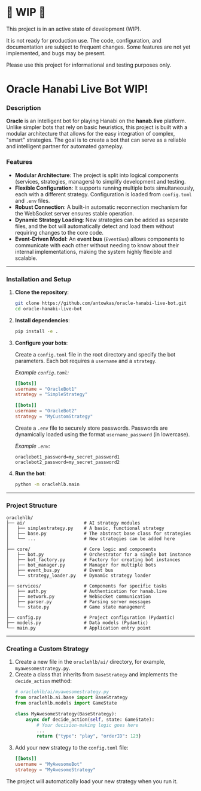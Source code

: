 # 🚧 WIP 🚧
This project is in an active state of development (WIP). 

It is not ready for production use. The code, configuration, and documentation are subject to frequent changes. Some features are not yet implemented, and bugs may be present.

Please use this project for informational and testing purposes only.

#  Oracle Hanabi Live Bot WIP!

### Description
**Oracle** is an intelligent bot for playing Hanabi on the **hanab.live** platform. Unlike simpler bots that rely on basic heuristics, this project is built with a modular architecture that allows for the easy integration of complex, "smart" strategies. The goal is to create a bot that can serve as a reliable and intelligent partner for automated gameplay.

### Features
* **Modular Architecture**: The project is split into logical components (services, strategies, managers) to simplify development and testing.
* **Flexible Configuration**: It supports running multiple bots simultaneously, each with a different strategy. Configuration is loaded from `config.toml` and `.env` files.
* **Robust Connection**: A built-in automatic reconnection mechanism for the WebSocket server ensures stable operation.
* **Dynamic Strategy Loading**: New strategies can be added as separate files, and the bot will automatically detect and load them without requiring changes to the core code.
* **Event-Driven Model**: An **event bus** (`EventBus`) allows components to communicate with each other without needing to know about their internal implementations, making the system highly flexible and scalable. 

---
### Installation and Setup

1.  **Clone the repository**:
    ```bash
    git clone https://github.com/antowkas/oracle-hanabi-live-bot.git
    cd oracle-hanabi-live-bot
    ```

2.  **Install dependencies**:
    ```bash
    pip install -e .
    ```

3.  **Configure your bots**:

    Create a `config.toml` file in the root directory and specify the bot parameters. Each bot requires a `username` and a `strategy`.

    *Example `config.toml`:*
    ```toml
    [[bots]]
    username = "OracleBot1"
    strategy = "SimpleStrategy"

    [[bots]]
    username = "OracleBot2"
    strategy = "MyCustomStrategy"
    ```

    Create a `.env` file to securely store passwords. Passwords are dynamically loaded using the format `username_password` (in lowercase).

    *Example `.env`:*
    ```env
    oraclebot1_password=my_secret_password1
    oraclebot2_password=my_secret_password2
    ```

4.  **Run the bot**:
    ```bash
    python -m oraclehlb.main
    ```

---
### Project Structure

```
oraclehlb/
├── ai/                      # AI strategy modules
│   ├── simplestrategy.py    # A basic, functional strategy
│   ├── base.py              # The abstract base class for strategies
│   └── ...                  # New strategies can be added here
│
├── core/                    # Core logic and components
│   ├── bot.py               # Orchestrator for a single bot instance
│   ├── bot_factory.py       # Factory for creating bot instances
│   ├── bot_manager.py       # Manager for multiple bots
│   ├── event_bus.py         # Event bus
│   └── strategy_loader.py   # Dynamic strategy loader
│
├── services/                # Components for specific tasks
│   ├── auth.py              # Authentication for hanab.live
│   ├── network.py           # WebSocket communication
│   ├── parser.py            # Parsing server messages
│   └── state.py             # Game state management
│
├── config.py                # Project configuration (Pydantic)
├── models.py                # Data models (Pydantic)
└── main.py                  # Application entry point
```

---
### Creating a Custom Strategy

1.  Create a new file in the `oraclehlb/ai/` directory, for example, `myawesomestrategy.py`.
2.  Create a class that inherits from `BaseStrategy` and implements the `decide_action` method:
    ```python
    # oraclehlb/ai/myawesomestrategy.py
    from oraclehlb.ai.base import BaseStrategy
    from oraclehlb.models import GameState

    class MyAwesomeStrategy(BaseStrategy):
        async def decide_action(self, state: GameState):
            # Your decision-making logic goes here
            ...
            return {"type": "play", "orderID": 123}
    ```
3.  Add your new strategy to the `config.toml` file:
    ```toml
    [[bots]]
    username = "MyAwesomeBot"
    strategy = "MyAwesomeStrategy"
    ```
The project will automatically load your new strategy when you run it.